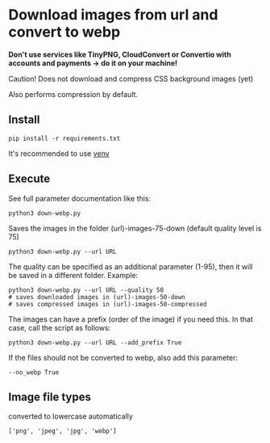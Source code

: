 # Download images from url and convert to webp
**Don't use services like TinyPNG, CloudConvert or Convertio with accounts and payments -> do it on your machine!**

Caution! Does not download and compress CSS background images (yet)

Also performs compression by default.

## Install
	pip install -r requirements.txt

It's recommended to use [venv](https://docs.python.org/3/library/venv.html)

## Execute
See full parameter documentation like this:

	python3 down-webp.py

Saves the images in the folder (url)-images-75-down (default quality level is 75)

	python3 down-webp.py --url URL

The quality can be specified as an additional parameter (1-95), then it will be saved in a different folder. Example:

	python3 down-webp.py --url URL --quality 50
	# saves downloaded images in (url)-images-50-down
	# saves compressed images in (url)-images-50-compressed

The images can have a prefix (order of the image) if you need this. In that case, call the script as follows:

	python3 down-webp.py --url URL --add_prefix True

If the files should not be converted to webp, also add this parameter:

	--no_webp True

## Image file types
converted to lowercase automatically

	['png', 'jpeg', 'jpg', 'webp']
